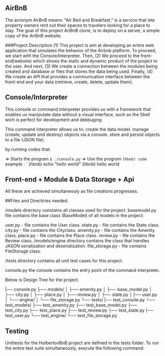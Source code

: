 ## AirBnB
The acronym AirBnB means: "Air Bed and Breakfast,” is a service that lets property owners rent out their spaces to travelers looking for a place to stay.
The goal of this project AriBnB clone, is to deploy on a server, a simple copy of the AirBnB website.

###Project Description
(1)	This project is aim at developing an entire web application that simulates the behavior of the Airbnb platform. 
To proceed, we start with the Console/Interpreter. Then,
(2)	We proceed to the front-end(website) which shows the static and dynamic product of the project to the user. And next,
(3) 	We create a connection between the modules being created and database or files that stores the data being used. Finally,
(4)	We  create an API that provides a communication interface between the front-end and your data (retrieve, create, delete, update them). 

## Console/Interpreter
This console or command interpreter provides us with a framework that enables us manipulate data without a visual interface, such as the Shell wich is perfect for development and debbuging

This command interpreter allows us to:
create the data model.
manage (create, update and destroy) objects via a console.
store and persist objects to a file (JSON file).

by running codes that:

=> Starts  the program `$ ./console.py`
=> Use the program `(hbnb) code`
	 example : `
		(hbnb) echo "hello world"
		(hbnb) hello world

## Front-end + Module & Data Storage + Api
All these are achieved simultaneouly as file creations progresses.



##Files and Directiries needed.

/models directory constains all classes used for the project.
basemodel.py file contains the base class (BaseModel) of all models in the project:

user.py - file contains the User class.
state.py - file contains the State class.
city.py - file contains the Cityclass.
amenity.py - file contains the Amenity class.
place.py - file contains the Place class.
review.py - file contains the Review class.
/models/engine directory contains the class that handles JASON serialization and deserialization.
file_storage.py - file contains FileStorage class.

/tests directory contains all unit test cases for this project.

console.py the console contains the entry point of the command interpreter.

Below is Design Tree for the project.

|── console.py
├── models/
│   ├── amenity.py
│   ├── base_model.py
│   ├── city.py
│   ├── place.py
│   ├── review.py
│   ├── state.py
│   |── user.py
│   └── engine/
│       └── file_storage.py
└── tests/
    |── test_console.py
    └── test_models/
        ├── test_amenity.py
        ├── test_base_model.py
        ├── test_city.py
        ├── test_place.py
        ├── test_review.py
        ├── test_state.py
        |── test_user.py
        └── test_engine/
            └── test_file_storage.py

## Testing
Unittests for the HolbertonBnB project are defined in the tests folder. To run the entire test suite simultaneously, execute the following command:

